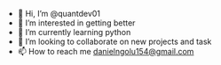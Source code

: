 - 👋 Hi, I’m @quantdev01
- 👀 I’m interested in getting better
- 🌱 I’m currently learning python
- 💞️ I’m looking to collaborate on new projects and task
- 📫 How to reach me danielngolu154@gmail.com

<!---
quantdev01/quantdev01 is a ✨ special ✨ repository because its `README.md` (this file) appears on your GitHub profile.
You can click the Preview link to take a look at your changes.
--->
